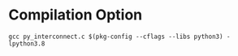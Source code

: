 # Compilation Option

```make
gcc py_interconnect.c $(pkg-config --cflags --libs python3) -lpython3.8
```
